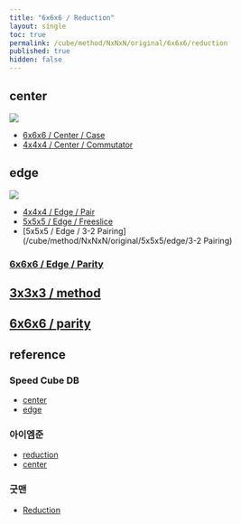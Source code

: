 ```yaml
---
title: "6x6x6 / Reduction"
layout: single
toc: true
permalink: /cube/method/NxNxN/original/6x6x6/reduction
published: true
hidden: false
---
```


<head>
  <base target="_blank">
  <style>
    img {
      max-width:450px;
    }
  </style>
</head>



## center

<a href="https://alpha.twizzle.net/edit/?puzzle=6x6x6&setup-anchor=end&setup-alg=R+U+L+D+B+F+R+U+L+B+F+D+L+U+B+R+U+D+R+U+F+L+F+R+U+F+L+R&stickering=centers-only">
  <img src="https://user-images.githubusercontent.com/92285528/216602505-b855ad57-6bd6-42ad-b03e-f67db16adc7c.png">
</a>

- [6x6x6 / Center / Case](/cube/method/NxNxN/original/6x6x6/center/case)
- [4x4x4 / Center / Commutator](/cube/method/NxNxN/original/4x4x4/center/commutator)



## edge

<a href="https://alpha.twizzle.net/edit/?puzzle=6x6x6&setup-anchor=end&setup-alg=R+U+L+D+B+F+R+U+L+B+F+D+L+U+B+R+U+D+R+U+F+L+F+R+U+F+L+R">
  <img src="https://user-images.githubusercontent.com/92285528/216602796-b3be71f2-d7b4-4104-ba82-6f3e46144610.png">
</a>

- [4x4x4 / Edge / Pair](/cube/method/NxNxN/original/4x4x4/edge/pair)
- [5x5x5 / Edge / Freeslice](/cube/method/NxNxN/original/5x5x5/edge/freeslice)
- [5x5x5 / Edge / 3-2 Pairing](/cube/method/NxNxN/original/5x5x5/edge/3-2 Pairing)

### [6x6x6 / Edge / Parity](/cube/method/NxNxN/original/6x6x6/edge/parity)



## [3x3x3 / method](/cube/method/NxNxN/original/3x3x3#method)



## [6x6x6 / parity](/cube/method/NxNxN/original/6x6x6/parity)



## reference

### Speed Cube DB

- [center](https://speedcubedb.com/a/6x6/6x6L2C)
- [edge](https://speedcubedb.com/a/6x6/6x6L2E)

### 아이엠준

- [reduction](https://youtu.be/ZUyDa2_dVFU)
- [center](https://youtu.be/4ViuGBx14zg)

### 굿맨

- [Reduction](https://youtu.be/eB5NVikMNyg)
